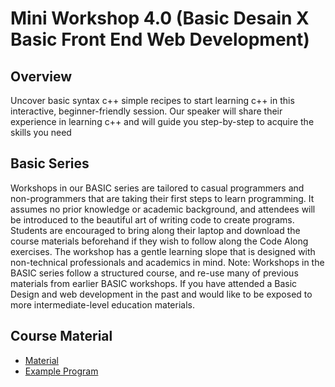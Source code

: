 # Mini Workshop 4.0 (Basic Desain X Basic Front End Web Development)

## Overview
Uncover basic syntax c++ simple recipes to start learning c++ in this interactive, beginner-friendly session.
Our speaker will share their experience in learning c++ and will guide you step-by-step to acquire the skills you need 

## Basic Series
Workshops in our BASIC series are tailored to casual programmers and non-programmers that are taking their first steps to learn programming. It assumes no prior knowledge or academic background, and attendees will be introduced to the beautiful art of writing code to create programs.
Students are encouraged to bring along their laptop and download the course materials beforehand if they wish to follow along the Code Along exercises. The workshop has a gentle learning slope that is designed with non-technical professionals and academics in mind.
Note: Workshops in the BASIC series follow a structured course, and re-use many of previous materials from earlier BASIC workshops. If you have attended a Basic Design and web development in the past and would like to be exposed to more intermediate-level education materials.

## Course Material

* [Material](https://bit.ly/ToolsWWD1_IRC)
* [Example Program](https://www.w3schools.com/)
